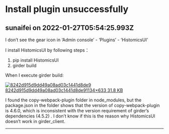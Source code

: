 # Install plugin unsuccessfully

## sunaifei on 2022-01-27T05:54:25.993Z

I don’t see the gear icon in ‘Admin console’ \- ‘Plugins’ \- ‘HistomicsUI’  

I install HistomicsUI by following steps：


1. pip install HistomicsUI
2. girder build  

When I execute girder build:  

[![8242d915d9dd49a08ad03c1441d8de9](https://discourse.girder.org/uploads/default/original/1X/5bebab1d6419d6d0828c309be571a22f081d13ee.png)
8242d915d9dd49a08ad03c1441d8de91134×633 31\.8 KB](https://discourse.girder.org/uploads/default/original/1X/5bebab1d6419d6d0828c309be571a22f081d13ee.png "8242d915d9dd49a08ad03c1441d8de9")
  

I found the copy\-webpack\-plugin folder in node\_modules, but the package.json in the folder shows that the version of copy\-webpack\-plugin is 4\.6\.0, which is inconsistent with the version requirement of girder’s dependencies (4\.5\.2\) . I don’t know if this is the reason why HistomicsUI doesn’t work in girder\_client.

---

